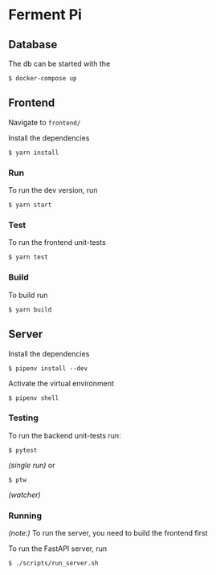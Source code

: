 # Ferment Pi



## Database

The db can be started with the 
```
$ docker-compose up
```

## Frontend

Navigate to `frontend/`

Install the dependencies

```
$ yarn install
```

### Run 
To run the dev version, run
```
$ yarn start
```

### Test
To run the frontend unit-tests
```
$ yarn test
```

### Build

To build run
```
$ yarn build
```

## Server

Install the dependencies

```
$ pipenv install --dev
```

Activate the virtual environment

```
$ pipenv shell
```

### Testing
To run the backend unit-tests run:
```
$ pytest
```
_(single run)_
or

```
$ ptw
```
_(watcher)_

### Running

_(note:)_ To run the server, you need to build the frontend first

To run the FastAPI server, run
```
$ ./scripts/run_server.sh
```

